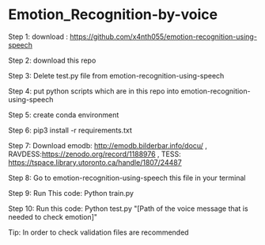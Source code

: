 # Emotion_Recognition-by-voice

Step 1: download : https://github.com/x4nth055/emotion-recognition-using-speech

Step 2: download this repo 

Step 3: Delete test.py file from emotion-recognition-using-speech

Step 4: put python scripts which are in this repo into emotion-recognition-using-speech

Step 5: create conda environment

Step 6: pip3 install -r requirements.txt

Step 7: Download emodb: http://emodb.bilderbar.info/docu/ , RAVDESS:https://zenodo.org/record/1188976 , TESS: https://tspace.library.utoronto.ca/handle/1807/24487

Step 8: Go to emotion-recognition-using-speech this file in your terminal

Step 9: Run This code: Python train.py

Step 10: Run this code: Python test.py "[Path of the voice message that is needed to check emotion]" 

Tip: In order to check validation files are recommended 
